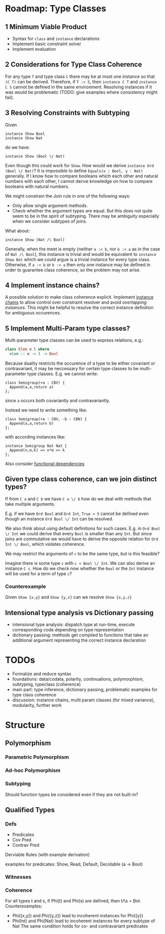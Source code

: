 # Roadmap: Type Classes

## 1 Minimum Viable Product

  - Syntax for `class` and `instance` declarations
  - Implement basic constraint solver
  - Implement evaluation

## 2 Considerations for Type Class Coherence

For any type `T` and type class `C` there may be at most one instance so that `(C T)` can be derived.
Therefore, if `T :< S`, then `instance C T` and `instance C S` cannot be defined in the same environment.
Resolving instances if it was would be problematic (TODO: give examples where consistency might fail).

## 3 Resolving Constraints with Subtyping

Given

~~~
instance Show Bool
instance Show Nat
~~~

do we have:

~~~
instance Show (Bool \/ Nat)
~~~

Even though this could work for `Show`. How would we derive `instance Ord (Bool \/ Nat)`? It is impossible to define `Equals(x : Bool, y : Nat)` generally.
If I know how to compare booleans which each other and natural numbers with each other, I cannot derive knowledge on how to compare booleans with natural numbers.

We might constrain the Join rule in one of the following ways:
- Only allow single argument methods.
- Check whether the argument types are equal. But this does not quite seem to be in the spirit of subtyping. There may be ambiguity especially when we consider subtypes of joins.

What about:

~~~
instance Show (Nat /\ Bool)
~~~

Generally, when the meet is empty (neither `a :< b`, nor `b :< a` as in the case of `Nat /\ Bool`), this instance is trivial and would be equivalent to `instance Show Bot` which we could argue is a trivial instance for every type class.
Otherwise, if `a :< b` or `b :< a` then only one instance may be defined in order to guarantee class coherence, so the problem may not arise.

## 4 Implement instance chains?

A possible solution to make class coherence explicit.
Implement [instance chains](https://web.cecs.pdx.edu/~mpj/pubs/instancechains.pdf) to allow control over constraint resolver and avoid *overlapping instances*.
This might be helpful to resolve the correct instance definition for ambiguous occurences.

## 5 Implement Multi-Param type classes?

Multi-parameter type classes can be used to express relations, e.g.:

~~~Haskell
class Elem e l where
  elem :: e -> l -> Bool
~~~

Because duality restricts the occurence of a type to be either covariant or contravariant, it may be neccessary for certain type classes to be multi-parameter type classes.
E.g. we cannot write:

~~~
class Semigroup(+a : CBV) {
  Append(a,a,return a)
};
~~~

since `a` occurs both covariantly and contravariantly.

Instead we need to write something like:

~~~
class Semigroup(+a : CBV, -b : CBN) {
  Append(a,a,return b)
};
~~~

with according instances like:

~~~
instance Semigroup Nat Nat {
  Append(n,m,k) => n*m >> k
};
~~~

Also consider [functional dependencies](https://web.cecs.pdx.edu/~mpj/pubs/fundeps-esop2000.pdf)

## Given type class coherence, can we join distinct types?

If from `C a` and `C b` we have `C a \/ b` how do we deal with methods that take multiple arguments.

E.g. if we have `Ord Bool` and `Ord Int`, `True < 5` cannot be defined even though an instance `Ord Bool \/ Int` can be resolved.

We also think about using default definitions for such cases. E.g. in `Ord Bool \/ Int` we could derive that every `Bool` is smaller than any `Int`. But since joins are commutative we would have to derive the opposite relation for `Ord Int \/ Bool`, which violates coherence.

We may restrict the arguments of `<` to be the same type, but is this feasible?

Imagine there is some type `c` with `c < Bool \/ Int`. We can also derive an instance `C c`. How do we check now whether the `Bool` or the `Int` instance will be used for a term of type `c`?

### Counterexample

Given `Show {x,y}` and `Show {y,z}` can we resolve `Show {x,y,z}`

## Intensional type analysis vs Dictionary passing

- intensional type analysis: dispatch type at run-time, execute corresponding code depending on type representation
- dictionary passing: methods get compiled to functions that take an additional argument representing the correct instance declaration

# TODOs

- Formalize and reduce syntax
- foundations: data/codata, polarity, continuations, polymorphism, subtyping, typeclass (coherence)
- main part: type inference, dictionary passing, problematic examples for type class coherence
- discussion: instance chains, multi param classes (for mixed variance), modularity, further work

# Structure

## Polymorphism

### Parametric Polymorphism

### Ad-hoc Polymorphism

### Subtyping

Should function types be considered even if they are not built-in?

## Qualified Types

### Defs

- Predicates
- Cov Pred
- Contrav Pred

Derviable Rules
(with example derivation)

examples for predicates: Show, Read, Default, Decidable (a -> Bool)

### Witnesses

### Coherence

For all types t and s, if Phi(t) and Phi(s) are defined, then t/\s = Bot.
Counterexamples:
 - Phi({x,y}) and Phi({y,z}) lead to incoherent instances for Phi({y})
 - Phi(Int) and Phi(Nat) lead to incoherent instances for every subtype of Nat
The same condition holds for co- and contravariant predicates
